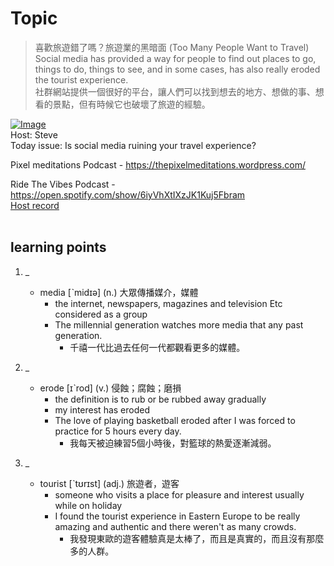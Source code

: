 # Topic

> 喜歡旅遊錯了嗎？旅遊業的黑暗面 (Too Many People Want to Travel) <br>
> Social media has provided a way for people to find out places to go, things to do, things to see, and in some cases, has also really eroded the tourist experience. <br>
> 社群網站提供一個很好的平台，讓人們可以找到想去的地方、想做的事、想看的景點，但有時候它也破壞了旅遊的經驗。 <br>

[![Image](https://cdn.voicetube.com/assets/thumbnails/GTiRajt-ZnM.jpg)](https://www.youtube.com/embed/GTiRajt-ZnM?rel=0&showinfo=0&cc_load_policy=0&controls=1&autoplay=1&iv_load_policy=3&playsinline=1&wmode=transparent&start=144&end=155&enablejsapi=1&origin=https://tw.voicetube.com&widgetid=1)<br>
Host: Steve
<br>Today issue: Is social media ruining your travel experience?



Pixel meditations Podcast - https://thepixelmeditations.wordpress.com/



Ride The Vibes Podcast - https://open.spotify.com/show/6iyVhXtIXzJK1Kuj5Fbram
<br>
[Host record](https://cdn.voicetube.com/tmp/everyday_records/stephen_vt_44701/3852.mp3)
<br><br>
## learning points
1. _
	* media  [ˋmidɪə] (n.) 大眾傳播媒介，媒體
		- the internet, newspapers, magazines and television Etc considered as a group
		- The millennial generation watches more media that any past generation.
			+ 千禧一代比過去任何一代都觀看更多的媒體。

2. _
	* erode [ɪˋrod] (v.) 侵蝕；腐蝕；磨損
		- the definition is to rub or be rubbed away gradually
		-  my interest has eroded
		- The love of playing basketball eroded after I was forced to practice for 5 hours every day.
			+ 我每天被迫練習5個小時後，對籃球的熱愛逐漸減弱。

3. _
	* tourist [ˋtʊrɪst] (adj.) 旅遊者，遊客
		- someone who visits a place for pleasure and interest usually while on holiday
		- I found the tourist experience in Eastern Europe to be really amazing and authentic and there weren't as many crowds.
			+ 我發現東歐的遊客體驗真是太棒了，而且是真實的，而且沒有那麼多的人群。
